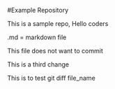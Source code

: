 #Example Repository

This is a sample repo, Hello coders

.md = markdown file

This file does not want to commit

This is a third change

This is to test git diff file_name
